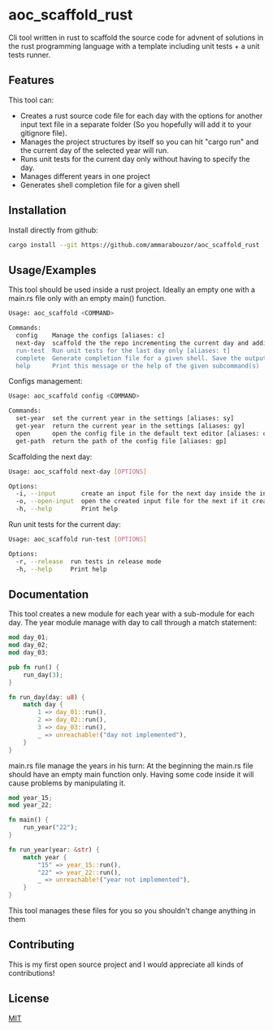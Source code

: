 
# aoc_scaffold_rust

Cli tool written in rust to scaffold the source code for advnent of solutions in the rust programming language with a template including unit tests + a unit tests runner.


## Features
This tool can:
- Creates a rust source code file for each day with the options for another input text file in a separate folder (So you hopefully will add it to your gitignore file).
- Manages the project structures by itself so you can hit "cargo run" and the current day of the selected year will run. 
- Runs unit tests for the current day only without having to specify the day. 
- Manages different years in one project
- Generates shell completion file for a given shell

## Installation

Install directly from github:

```bash
cargo install --git https://github.com/ammarabouzor/aoc_scaffold_rust

```
    
## Usage/Examples

This tool should be used inside a rust project. Ideally an empty one with a main.rs file only with an empty main() function.

```bash
Usage: aoc_scaffold <COMMAND>

Commands:
  config    Manage the configs [aliases: c]
  next-day  scaffold the the repo incrementing the current day and adding a new year if the current year doesn't exist [aliases: n]
  run-test  Run unit tests for the last day only [aliases: t]
  complete  Generate completion file for a given shell. Save the output of this command to your shell to get auto completion [aliases: comp]
  help      Print this message or the help of the given subcommand(s)

```

Configs management:
```bash
Usage: aoc_scaffold config <COMMAND>

Commands:
  set-year  set the current year in the settings [aliases: sy]
  get-year  return the current year in the settings [aliases: gy]
  open      open the config file in the default text editor [aliases: oc]
  get-path  return the path of the config file [aliases: gp]
```

Scaffolding the next day:
```bash
Usage: aoc_scaffold next-day [OPTIONS]

Options:
  -i, --input       create an input file for the next day inside the input folder
  -o, --open-input  open the created input file for the next if it created
  -h, --help        Print help
```

Run unit tests for the current day:
```bash
Usage: aoc_scaffold run-test [OPTIONS]

Options:
  -r, --release  run tests in release mode
  -h, --help     Print help
```
## Documentation

This tool creates a new module for each year with a sub-module for each day. The year module manage with day to call through a match statement:

```rust
mod day_01;
mod day_02;
mod day_03;

pub fn run() {
    run_day(3);
}

fn run_day(day: u8) {
    match day {
        1 => day_01::run(),
        2 => day_02::run(),
        3 => day_03::run(),
        _ => unreachable!("day not implemented"),
    }
}
```

main.rs file manage the years in his turn:
At the beginning the main.rs file should have an empty main function only. Having some code inside it will cause problems by manipulating it.
```rust
mod year_15;
mod year_22;

fn main() {
    run_year("22");
}

fn run_year(year: &str) {
    match year {
        "15" => year_15::run(),
        "22" => year_22::run(),
        _ => unreachable!("year not implemented"),
    }
}
```
This tool manages these files for you so you shouldn't change anything in them

## Contributing

This is my first open source project and I would appreciate all kinds of contributions!

## License

[MIT](https://choosealicense.com/licenses/mit/)

